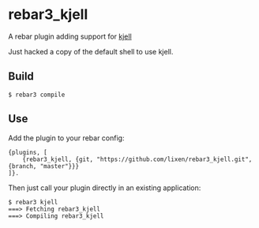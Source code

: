 rebar3_kjell
=====

A rebar plugin adding support for [kjell](https://github.com/karlll/kjell)

Just hacked a copy of the default shell to use kjell.

Build
-----

    $ rebar3 compile

Use
---

Add the plugin to your rebar config:

    {plugins, [
        {rebar3_kjell, {git, "https://github.com/lixen/rebar3_kjell.git", {branch, "master"}}}
    ]}.

Then just call your plugin directly in an existing application:


    $ rebar3 kjell
    ===> Fetching rebar3_kjell
    ===> Compiling rebar3_kjell

